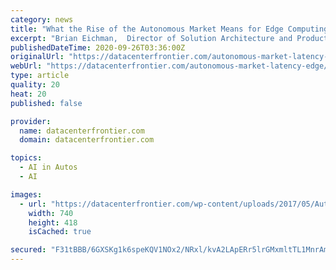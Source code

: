 ```yaml
---
category: news
title: "What the Rise of the Autonomous Market Means for Edge Computing & Data Centers"
excerpt: "Brian Eichman,  Director of Solution Architecture and Product Development at CoreSite, explores what the rise of the autonomous market and vehicle industry means for the data industry, as well as the role latency and edge computing play in this evolution."
publishedDateTime: 2020-09-26T03:36:00Z
originalUrl: "https://datacenterfrontier.com/autonomous-market-latency-edge/"
webUrl: "https://datacenterfrontier.com/autonomous-market-latency-edge/"
type: article
quality: 20
heat: 20
published: false

provider:
  name: datacenterfrontier.com
  domain: datacenterfrontier.com

topics:
  - AI in Autos
  - AI

images:
  - url: "https://datacenterfrontier.com/wp-content/uploads/2017/05/AutonomousFusion-ford.jpg"
    width: 740
    height: 418
    isCached: true

secured: "F31tBBB/6GXSKg1k6speKQV1NOx2/NRxl/kvA2LApERr5lrGMxmltTL1MnrAmTt/GnqE/tfllvEZw44uAbZ0OpeDcpDDfEjNBvrEhWMQ+9VA4xkAIhx40bvjrZG/e7eD9ZQsrD9X7skUIlhg8RVyiovEFy6yoT9YYMXbsTnkbdZrJZ+iD8HibWfSRknWIOJqN/EbcVgRxt/89U6fqpOMfptl5ipnDZSqkBOYgiEplUSn600SKBlUR54UUQNo+CVaXHqLkdN7V5d+aG7mmXCR2gMe9SrZahiJt2vgsu5N9b7DlTX7uGG9BOlOrfFlkZl/GbkCSG8zRTyN7Kn46oqettFQaiXnhNmne7mzS+zkcpc=;m+KMJ2pP9qXwx0Z7MGmVIw=="
---
```


